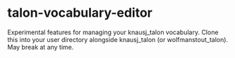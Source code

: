 # talon-vocabulary-editor

Experimental features for managing your knausj_talon vocabulary. Clone this into
your user directory alongside knausj_talon (or wolfmanstout_talon). May break at
any time.
